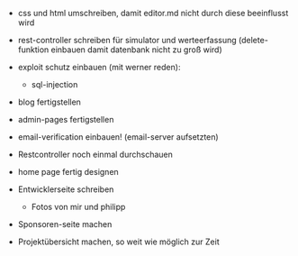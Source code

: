 - css und html umschreiben, damit editor.md nicht durch diese beeinflusst wird

- rest-controller schreiben für simulator und werteerfassung (delete-funktion einbauen damit datenbank nicht zu groß wird)

- exploit schutz einbauen (mit werner reden):
    - sql-injection
  
- blog fertigstellen
- admin-pages fertigstellen
- email-verification einbauen! (email-server aufsetzten)

- Restcontroller noch einmal durchschauen

- home page fertig designen
- Entwicklerseite schreiben
    - Fotos von mir und philipp
  
- Sponsoren-seite machen
- Projektübersicht machen, so weit wie möglich zur Zeit
